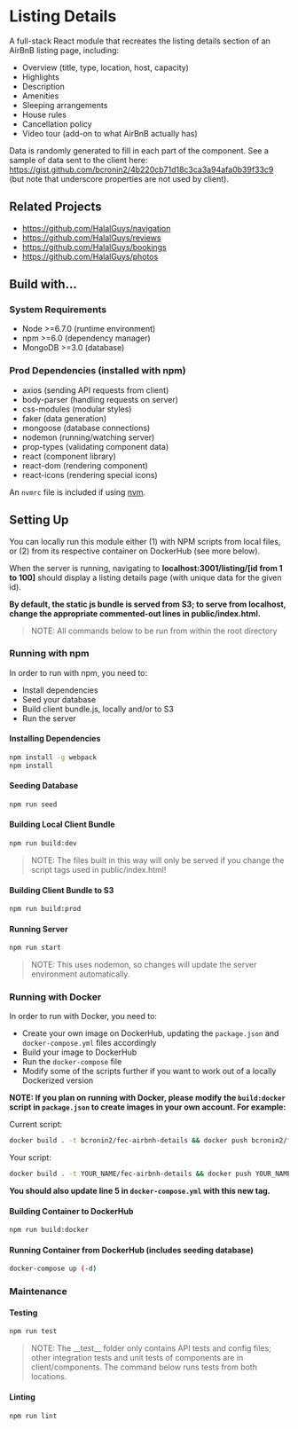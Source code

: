 # Listing Details

A full-stack React module that recreates the listing details section of an AirBnB listing page, including:

- Overview (title, type, location, host, capacity)
- Highlights
- Description
- Amenities
- Sleeping arrangements
- House rules
- Cancellation policy
- Video tour (add-on to what AirBnB actually has)

Data is randomly generated to fill in each part of the component. See a sample of data sent to the client here: https://gist.github.com/bcronin2/4b220cb71d18c3ca3a94afa0b39f33c9 (but note that underscore properties are not used by client).

## Related Projects

- https://github.com/HalalGuys/navigation
- https://github.com/HalalGuys/reviews
- https://github.com/HalalGuys/bookings
- https://github.com/HalalGuys/photos

## Build with...

### System Requirements

- Node >=6.7.0 (runtime environment)
- npm >=6.0 (dependency manager)
- MongoDB >=3.0 (database)

### Prod Dependencies (installed with npm)

- axios (sending API requests from client)
- body-parser (handling requests on server)
- css-modules (modular styles)
- faker (data generation)
- mongoose (database connections)
- nodemon (running/watching server)
- prop-types (validating component data)
- react (component library)
- react-dom (rendering component)
- react-icons (rendering special icons)

An `nvmrc` file is included if using [nvm](https://github.com/creationix/nvm).

## Setting Up

You can locally run this module either (1) with NPM scripts from local files, or (2) from its respective container on DockerHub (see more below).

When the server is running, navigating to **localhost:3001/listing/[id from 1 to 100]** should display a listing details page (with unique data for the given id).

**By default, the static js bundle is served from S3; to serve from localhost, change the appropriate commented-out lines in public/index.html.**

> NOTE: All commands below to be run from within the root directory

### Running with npm

In order to run with npm, you need to:

- Install dependencies
- Seed your database
- Build client bundle.js, locally and/or to S3
- Run the server

#### Installing Dependencies
```sh
npm install -g webpack
npm install
```

#### Seeding Database
```sh
npm run seed
```

#### Building Local Client Bundle
```sh
npm run build:dev
```
> NOTE: The files built in this way will only be served if you change the script tags used in public/index.html!


#### Building Client Bundle to S3
```sh
npm run build:prod
```

#### Running Server
```sh
npm run start
```
> NOTE: This uses nodemon, so changes will update the server environment automatically.

### Running with Docker

In order to run with Docker, you need to:

- Create your own image on DockerHub, updating the `package.json` and `docker-compose.yml` files accordingly
- Build your image to DockerHub
- Run the `docker-compose` file
- Modify some of the scripts further if you want to work out of a locally Dockerized version

**NOTE: If you plan on running with Docker, please modify the `build:docker` script in `package.json` to create images in your own account. For example:**

Current script:
```sh
docker build . -t bcronin2/fec-airbnh-details && docker push bcronin2/fec-airbnh-details
```

Your script:
```sh
docker build . -t YOUR_NAME/fec-airbnh-details && docker push YOUR_NAME/fec-airbnh-details
```

**You should also update line 5 in `docker-compose.yml` with this new tag.**

#### Building Container to DockerHub
```sh
npm run build:docker
```

#### Running Container from DockerHub (includes seeding database)
```sh
docker-compose up (-d)
```

### Maintenance

#### Testing
```sh
npm run test
```

> NOTE: The \_\_test\_\_ folder only contains API tests and config files; other integration tests and unit tests of components are in client/components. The command below runs tests from both locations.

#### Linting

```sh
npm run lint
```
